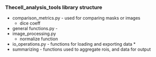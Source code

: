### Thecell_analysis_tools library structure



* comparison_metrics.py - used for comparing masks or images
  * dice coeff
* general functions.py - 
* image_processing.py
  * normalize function
* io_operations.py - functions for loading and exporting data
  * 
* summarizing - functions used to aggregate rois, and data for output
